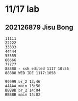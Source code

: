 # 11/17 lab

## 202126879 Jisu Bong

```
11111
22222
33333
44444
55555
66666
77777
88888 - ssh edited 1117 10:55
88888 WED IDE 1117:1058

99999 br_2 13:46
AAAAA main 13:50
BBBBB br_2 14:04
BBBBB main 14:02
```
